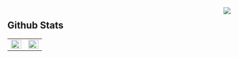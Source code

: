 <div align="right">
<img src="https://komarev.com/ghpvc/?username=Jason9789&&style=flat-square" align="right" />
</div>

<!-- 
## Hi there 👋

### C'est PanGeun! -->



## Github Stats  
<table><tr><td valign="top" width="50%">

<img src="https://github-readme-stats.vercel.app/api?username=Jason9789&show_icons=true&count_private=true&hide_border=true" align="left" style="width: 100%" />

</td><td valign="top" width="50%">

<img src="https://github-readme-stats.vercel.app/api/top-langs/?username=Jason9789&hide=css&hide_border=true&layout=compact" align="left" style="width: 100%" />

</td></tr></table>  

<br/> 


<!--
**Jason9789/Jason9789** is a ✨ _special_ ✨ repository because its `README.md` (this file) appears on your GitHub profile.

Here are some ideas to get you started:

- 🔭 I’m currently working on ...
- 🌱 I’m currently learning ...
- 👯 I’m looking to collaborate on ...
- 🤔 I’m looking for help with ...
- 💬 Ask me about ...
- 📫 How to reach me: ...
- 😄 Pronouns: ...
- ⚡ Fun fact: ...
-->
